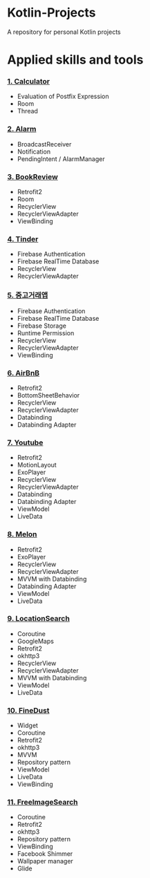 # Kotlin-Projects
A repository for personal Kotlin projects

# Applied skills and tools

### [1. Calculator](https://github.com/holrosky/Kotlin-Projects/tree/master/1.%20Calculator)

+ Evaluation of Postfix Expression
+ Room
+ Thread

### [2. Alarm](https://github.com/holrosky/Kotlin-Projects/tree/master/2.%20Alarm)

+ BroadcastReceiver
+ Notification
+ PendingIntent / AlarmManager

### [3. BookReview](https://github.com/holrosky/Kotlin-Projects/tree/master/3.%20BookReview)

+ Retrofit2
+ Room 
+ RecyclerView
+ RecyclerViewAdapter
+ ViewBinding

### [4. Tinder](https://github.com/holrosky/Kotlin-Projects/tree/master/4.%20Tinder)

+ Firebase Authentication
+ Firebase RealTime Database
+ RecyclerView
+ RecyclerViewAdapter

### [5. 중고거래앱](https://github.com/holrosky/Kotlin-Projects/tree/master/5.%20%EC%A4%91%EA%B3%A0%EA%B1%B0%EB%9E%98%EC%95%B1)

+ Firebase Authentication
+ Firebase RealTime Database
+ Firebase Storage
+ Runtime Permission
+ RecyclerView
+ RecyclerViewAdapter
+ ViewBinding

### [6. AirBnB](https://github.com/holrosky/Kotlin-Projects/tree/master/6.%20AirBnB)

+ Retrofit2
+ BottomSheetBehavior
+ RecyclerView
+ RecyclerViewAdapter
+ Databinding
+ Databinding Adapter

### [7. Youtube](https://github.com/holrosky/Kotlin-Projects/tree/master/7.%20Youtube)

+ Retrofit2
+ MotionLayout
+ ExoPlayer
+ RecyclerView
+ RecyclerViewAdapter
+ Databinding
+ Databinding Adapter
+ ViewModel
+ LiveData

### [8. Melon](https://github.com/holrosky/Kotlin-Projects/tree/master/8.%20Melon)

+ Retrofit2
+ ExoPlayer
+ RecyclerView
+ RecyclerViewAdapter
+ MVVM with Databinding
+ Databinding Adapter
+ ViewModel
+ LiveData

### [9. LocationSearch](https://github.com/holrosky/Kotlin-Projects/tree/master/9.%20LocationSearch)

+ Coroutine
+ GoogleMaps
+ Retrofit2
+ okhttp3
+ RecyclerView
+ RecyclerViewAdapter
+ MVVM with Databinding
+ ViewModel
+ LiveData

### [10. FineDust](https://github.com/holrosky/Kotlin-Projects/tree/master/10.%20FineDust)

+ Widget
+ Coroutine
+ Retrofit2
+ okhttp3
+ MVVM
+ Repository pattern
+ ViewModel
+ LiveData
+ ViewBinding


### [11. FreeImageSearch](https://github.com/holrosky/Kotlin-Projects/tree/master/11.%20FreeImageSearch)

+ Coroutine
+ Retrofit2
+ okhttp3
+ Repository pattern
+ ViewBinding
+ Facebook Shimmer
+ Wallpaper manager
+ Glide
